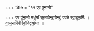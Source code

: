 +++
title = "११ एष पुनानो"

+++
ए॒ष पु॑ना॒नो मधु॑माँ ऋ॒तावेन्द्रा॒येन्दुः॑ पवते स्वा॒दुरू॒र्मिः ।  
वा॒ज॒सनि॑र्वरिवो॒विद्व॑यो॒धाः ॥